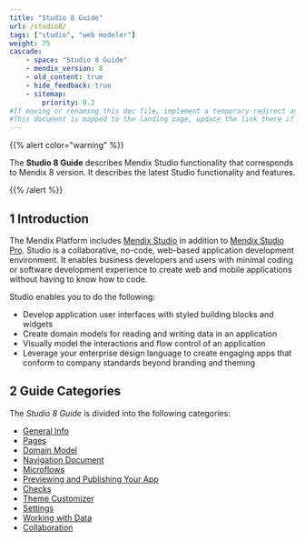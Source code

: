 ```yaml
---
title: "Studio 8 Guide"
url: /studio8/
tags: ["studio", "web modeler"]
weight: 75
cascade:
    - space: "Studio 8 Guide"
    - mendix_version: 8
    - old_content: true
    - hide_feedback: true
    - sitemap:
        priority: 0.2
#If moving or renaming this doc file, implement a temporary redirect and let the respective team know they should update the URL in the product. See Mapping to Products for more details.
#This document is mapped to the landing page, update the link there if renaming or moving the doc file.
---
```


{{% alert color="warning" %}}

The **Studio 8 Guide** describes Mendix Studio functionality that corresponds to Mendix 8 version. It describes the latest Studio functionality and features.

{{% /alert %}}

## 1 Introduction 

The Mendix Platform includes [Mendix Studio](/studio8/general/) in addition to [Mendix Studio Pro](/refguide8/modeling/). Studio is a collaborative, no-code, web-based application development environment. It enables business developers and users with minimal coding or software development experience to create web and mobile applications without having to know how to code.

Studio enables you to do the following: 

* Develop application user interfaces with styled building blocks and widgets
* Create domain models for reading and writing data in an application
* Visually model the interactions and flow control of an application
* Leverage your enterprise design language to create engaging apps that conform to company standards beyond branding and theming 

## 2 Guide Categories

The *Studio 8 Guide* is divided into the following categories:

* [General Info](/studio8/general/) 
* [Pages](/studio8/page-editor/)
* [Domain Model](/studio8/domain-models/)
* [Navigation Document](/studio8/navigation/)
* [Microflows](/studio8/microflows/)
* [Previewing and Publishing Your App](/studio8/publishing-app/)
* [Checks](/studio8/checks/)
* [Theme Customizer](/studio8/theme-customizer/)
* [Settings](/studio8/settings/)
* [Working with Data](/studio8/work-with-data/)
* [Collaboration](/studio8/collaboration/)
